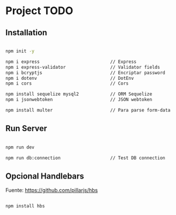 # Project TODO

## Installation

```sh

npm init -y

npm i express                           // Express
npm i express-validator                 // Validator fields
npm i bcryptjs                          // Encriptar password
npm i dotenv                            // DotEnv
npm i cors                              // Cors

npm install sequelize mysql2            // ORM Sequelize
npm i jsonwebtoken                      // JSON webtoken

npm install multer                      // Para parse form-data

```



## Run Server

```sh

npm run dev

npm run db:connection                   // Test DB connection

```



## Opcional Handlebars

Fuente: https://github.com/pillarjs/hbs

```sh

npm install hbs

```

